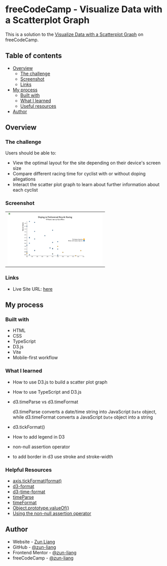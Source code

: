# freeCodeCamp - Visualize Data with a Scatterplot Graph

This is a solution to the [Visualize Data with a Scatterplot Graph](https://www.freecodecamp.org/learn/data-visualization/data-visualization-projects/visualize-data-with-a-scatterplot-graph) on freeCodeCamp.

## Table of contents

- [Overview](#overview)
  - [The challenge](#the-challenge)
  - [Screenshot](#screenshot)
  - [Links](#links)
- [My process](#my-process)
  - [Built with](#built-with)
  - [What I learned](#what-i-learned)
  - [Useful resources](#useful-resources)
- [Author](#author)

## Overview

### The challenge

Users should be able to:

- View the optimal layout for the site depending on their device's screen size
- Compare different racing time for cyclist with or without doping allegations
- Interact the scatter plot graph to learn about further information about each cyclist

### Screenshot

<table>
  <tr>
    <td>
      <img src="./public/screenshots/screenshot-desktop-default.png" alt="screenshot desktop default" style="width: 300px" />
    </td>
  </tr>
</table>

### Links

- Live Site URL: [here](https://zun-liang.github.io/fcc-d3-scatter-plot-graph)

## My process

### Built with

- HTML
- CSS
- TypeScript
- D3.js
- Vite
- Mobile-first workflow

### What I learned

- How to use D3.js to build a scatter plot graph
- How to use TypeScript and D3.js
- d3.timeParse vs d3.timeFormat

    d3.timeParse converts a date/time string into JavaScript `Date` object, while d3.timeFormat converts a JavaScript `Date` object into a string

- d3.tickFormat()
- How to add legend in D3
- non-null assertion operator
- to add border in d3 use stroke and stroke-width

### Helpful Resources
- [axis.tickFormat(format)](https://d3js.org/d3-axis#axis_tickFormat)
- [d3-format](https://d3js.org/d3-format#d3-format)
- [d3-time-format](https://d3js.org/d3-time-format#d3-time-format)
- [timeParse](https://d3js.org/d3-time-format#timeParse)
- [timeFormat](https://d3js.org/d3-time-format#timeFormat)
- [Object.prototype.valueOf()](https://developer.mozilla.org/en-US/docs/Web/JavaScript/Reference/Global_Objects/Object/valueOf)
- [Using the non-null assertion operator](https://learntypescript.dev/07/l2-non-null-assertion-operator)

## Author

- Website - [Zun Liang](https://zunldev.com/)
- GitHub - [@zun-liang](https://github.com/zun-liang)
- Frontend Mentor - [@zun-liang](https://www.frontendmentor.io/profile/zun-liang)
- freeCodeCamp - [@zun-liang](https://www.freecodecamp.org/zun-liang)
